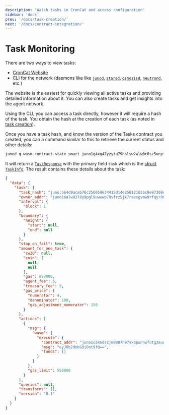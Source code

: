 ```yaml
---
description: 'Watch tasks in CronCat and access configuration'
sidebar: 'docs'
prev: '/docs/task-creation/'
next: '/docs/contract-integration/'
---
```


# Task Monitoring

There are two ways to view tasks:

* [CronCat Website](https://cron.cat/tasks)
* CLI for the network (daemons like like [`junod`](https://github.com/CosmosContracts/juno), [`starsd`](https://github.com/public-awesome/stargaze), [`osmosisd`](https://github.com/osmosis-labs/osmosis), [`neutrond`](https://github.com/neutron-org/neutron), etc.)

The website is the easiest for quickly viewing all active tasks and providing detailed information about it. You can also create tasks and get insights into the agent network.

Using the CLI, you can access a task directly, however it will require a hash of the task. You obtain the hash at the creation of each task (as noted in [task creation](/docs/task-creation)).

Once you have a task hash, and know the version of the Tasks contract you created, you can a command similar to this to retrieve the current status and other details:

```bash
junod q wasm contract-state smart juno1g4xg47yzytu79hslsw2wlw0r6sz5unpf4ln3jjjlg7rfy2nl9n7s9a52n7 '{"task":{"task_hash":"juno:564d9acab76c256659634415d14625812103bc8e87308c5c3c290045e17"}}'
```

It will return a [`TaskResponse`](https://docs.rs/croncat-sdk-tasks/latest/croncat_sdk_tasks/types/struct.TaskResponse.html) with the primary field `task` which is the [struct `TaskInfo`](https://docs.rs/croncat-sdk-tasks/latest/croncat_sdk_tasks/types/struct.TaskInfo.html). The result contains these details about the task:

```json
{
  "data": {
    "task": {
      "task_hash": "juno:564d9acab76c256659634415d14625812103bc8e87308c5c3c290045e17",
      "owner_addr": "juno16alw9278y9pgl9uwwwp79vfrz5jk7raexgvmw9rfqyr8m894yulq99tqhn",
      "interval": {
        "block": 1
      },
      "boundary": {
        "height": {
          "start": null,
          "end": null
        }
      },
      "stop_on_fail": true,
      "amount_for_one_task": {
        "cw20": null,
        "coin": [
          null,
          null
        ],
        "gas": 850000,
        "agent_fee": 5,
        "treasury_fee": 5,
        "gas_price": {
          "numerator": 4,
          "denominator": 100,
          "gas_adjustment_numerator": 150
        }
      },
      "actions": [
        {
          "msg": {
            "wasm": {
              "execute": {
                "contract_addr": "juno1u54ndscjm8887h97sk8punnwfutg2auu759efc5568l6zt70selqfe3jc9",
                "msg": "eyJ0b2dnbGUiOnt9fQ==",
                "funds": []
              }
            }
          },
          "gas_limit": 550000
        }
      ],
      "queries": null,
      "transforms": [],
      "version": "0.1"
    }
  }
}
```
